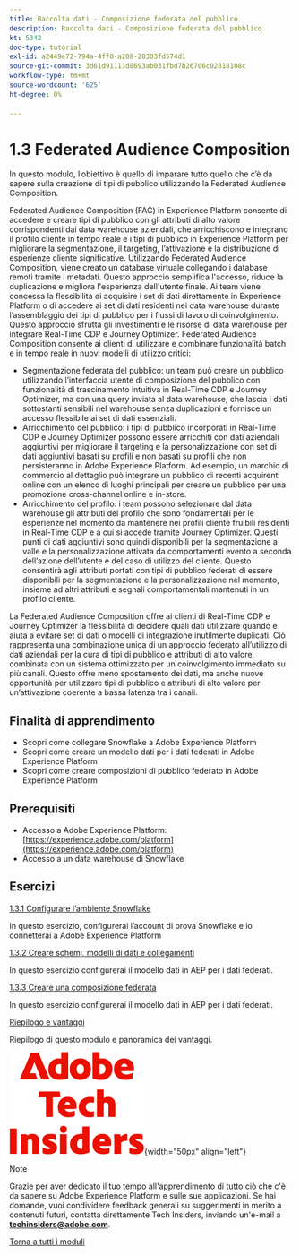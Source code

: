 ```yaml
---
title: Raccolta dati - Composizione federata del pubblico
description: Raccolta dati - Composizione federata del pubblico
kt: 5342
doc-type: tutorial
exl-id: a2449e72-794a-4ff0-a208-28303fd574d1
source-git-commit: 3d61d91111d8693ab031fbd7b26706c02818108c
workflow-type: tm+mt
source-wordcount: '625'
ht-degree: 0%

---
```


# 1.3 Federated Audience Composition

In questo modulo, l’obiettivo è quello di imparare tutto quello che c’è da sapere sulla creazione di tipi di pubblico utilizzando la Federated Audience Composition.

Federated Audience Composition (FAC) in Experience Platform consente di accedere e creare tipi di pubblico con gli attributi di alto valore corrispondenti dai data warehouse aziendali, che arricchiscono e integrano il profilo cliente in tempo reale e i tipi di pubblico in Experience Platform per migliorare la segmentazione, il targeting, l’attivazione e la distribuzione di esperienze cliente significative. Utilizzando Federated Audience Composition, viene creato un database virtuale collegando i database remoti tramite i metadati. Questo approccio semplifica l&#39;accesso, riduce la duplicazione e migliora l&#39;esperienza dell&#39;utente finale. Ai team viene concessa la flessibilità di acquisire i set di dati direttamente in Experience Platform o di accedere ai set di dati residenti nei data warehouse durante l’assemblaggio dei tipi di pubblico per i flussi di lavoro di coinvolgimento. Questo approccio sfrutta gli investimenti e le risorse di data warehouse per integrare Real-Time CDP e Journey Optimizer. Federated Audience Composition consente ai clienti di utilizzare e combinare funzionalità batch e in tempo reale in nuovi modelli di utilizzo critici:

- Segmentazione federata del pubblico: un team può creare un pubblico utilizzando l’interfaccia utente di composizione del pubblico con funzionalità di trascinamento intuitiva in Real-Time CDP e Journey Optimizer, ma con una query inviata al data warehouse, che lascia i dati sottostanti sensibili nel warehouse senza duplicazioni e fornisce un accesso flessibile ai set di dati essenziali.
- Arricchimento del pubblico: i tipi di pubblico incorporati in Real-Time CDP e Journey Optimizer possono essere arricchiti con dati aziendali aggiuntivi per migliorare il targeting e la personalizzazione con set di dati aggiuntivi basati su profili e non basati su profili che non persisteranno in Adobe Experience Platform. Ad esempio, un marchio di commercio al dettaglio può integrare un pubblico di recenti acquirenti online con un elenco di luoghi principali per creare un pubblico per una promozione cross-channel online e in-store.
- Arricchimento del profilo: i team possono selezionare dal data warehouse gli attributi del profilo che sono fondamentali per le esperienze nel momento da mantenere nei profili cliente fruibili residenti in Real-Time CDP e a cui si accede tramite Journey Optimizer. Questi punti di dati aggiuntivi sono quindi disponibili per la segmentazione a valle e la personalizzazione attivata da comportamenti evento a seconda dell’azione dell’utente e del caso di utilizzo del cliente. Questo consentirà agli attributi portati con tipi di pubblico federati di essere disponibili per la segmentazione e la personalizzazione nel momento, insieme ad altri attributi e segnali comportamentali mantenuti in un profilo cliente.

La Federated Audience Composition offre ai clienti di Real-Time CDP e Journey Optimizer la flessibilità di decidere quali dati utilizzare quando e aiuta a evitare set di dati o modelli di integrazione inutilmente duplicati. Ciò rappresenta una combinazione unica di un approccio federato all’utilizzo di dati aziendali per la cura di tipi di pubblico e attributi di alto valore, combinata con un sistema ottimizzato per un coinvolgimento immediato su più canali. Questo offre meno spostamento dei dati, ma anche nuove opportunità per utilizzare tipi di pubblico e attributi di alto valore per un’attivazione coerente a bassa latenza tra i canali.

## Finalità di apprendimento

- Scopri come collegare Snowflake a Adobe Experience Platform
- Scopri come creare un modello dati per i dati federati in Adobe Experience Platform
- Scopri come creare composizioni di pubblico federato in Adobe Experience Platform

## Prerequisiti

- Accesso a Adobe Experience Platform: [https://experience.adobe.com/platform](https://experience.adobe.com/platform)
- Accesso a un data warehouse di Snowflake

## Esercizi

[1.3.1 Configurare l’ambiente Snowflake](./ex1.md)

In questo esercizio, configurerai l’account di prova Snowflake e lo connetterai a Adobe Experience Platform

[1.3.2 Creare schemi, modelli di dati e collegamenti](./ex2.md)

In questo esercizio configurerai il modello dati in AEP per i dati federati.

[1.3.3 Creare una composizione federata](./ex3.md)

In questo esercizio configurerai il modello dati in AEP per i dati federati.

[Riepilogo e vantaggi](./summary.md)

Riepilogo di questo modulo e panoramica dei vantaggi.

![Informazioni tecniche](./../../../../assets/images/techinsiders.png){width="50px" align="left"}

>[!NOTE]
>
>Grazie per aver dedicato il tuo tempo all&#39;apprendimento di tutto ciò che c&#39;è da sapere su Adobe Experience Platform e sulle sue applicazioni. Se hai domande, vuoi condividere feedback generali su suggerimenti in merito a contenuti futuri, contatta direttamente Tech Insiders, inviando un&#39;e-mail a **techinsiders@adobe.com**.

[Torna a tutti i moduli](./../../../../overview.md)
